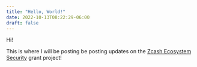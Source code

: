 ```yaml
---
title: "Hello, World!"
date: 2022-10-13T08:22:29-06:00
draft: false
---
```


Hi!

This is where I will be posting be posting updates on the [Zcash Ecosystem
Security](https://forum.zcashcommunity.com/t/zcash-ecosystem-security-lead/42090)
grant project!